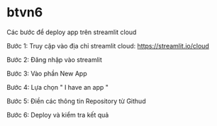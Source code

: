 # btvn6
Các bước để deploy app trên streamlit cloud

Bước 1: Truy cập vào địa chỉ streamlit cloud: https://streamlit.io/cloud

Bước 2: Đăng nhập vào streamlit

Bước 3: Vào phần New App 

Bước 4: Lựa chọn " I have an app "

Bước 5: Điền các thông tin Repository từ Githud

Bước 6: Deploy và kiểm tra kết quả 

